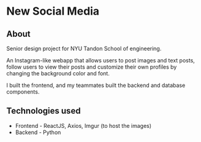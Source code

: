 # New Social Media

## **About**
Senior design project for NYU Tandon School of engineering. 

An Instagram-like webapp that allows users to post images and text posts, follow users to view their posts and customize their own profiles by changing the background color and font.

I built the frontend, and my teammates built the backend and database components.

## **Technologies used**
* Frontend - ReactJS, Axios, Imgur (to host the images)
* Backend - Python
